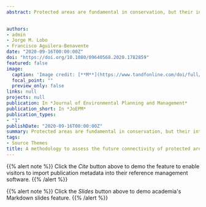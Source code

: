 ```yaml
---
abstract: Protected areas are fundamental in conservation, but their intactness is increasingly threatened by the effects of climate and land-cover changes.Here, a methodological procedure is proposed able to determine the representative climatic conditions of a protected area in central Spain (Guadarrama National Park) pinpointing the natural areas that will host future analogous conditions, but also assessing the effects of land-cover changes on the connectivity of these areas. Future conditions provided by two 2050 IPCC climatic change scenarios and land-cover change simulations were jointly used for this purpose. According to the results obtained, climate change will produce notable effects, displacing its representative climatic conditions as well as modifying the land cover in the neighboring localities. Three areas appear as fundamental for the future maintenance of this reserve. two within the Iberian Central System (Gredos Mountains and Ayllón Mountains) and one in the Iberian System (Urbión Mountains). The proposed approach can be implemented in any protected area to examine its capacity to represent in the future the environmental conditions for which it was created.
  

authors:
- admin
- Jorge M. Lobo
- Francisco Aguilera-Benavente
date: "2020-09-16T00:00:00Z"
doi: "https://doi.org/10.1080/09640568.2020.1782859"
featured: false
image:
  caption: 'Image credit: [**M**](https://www.tandfonline.com/doi/full/10.1080/09640568.2020.1782859)'
  focal_point: ""
  preview_only: false
links: null
projects: null
publication: In *Journal of Environmental Planning and Management*
publication_short: In *JoEPM*
publication_types:
- "1"
publishDate: "2020-09-16T00:00:00Z"
summary: Protected areas are fundamental in conservation, but their intactness is increasingly threatened by the effects of climate and land-cover changes.
tags:
- Source Themes
title: A methodology to assess the future connectivity of protected areas by combining climatic representativeness and land-cover change simulations. thecase of the Guadarrama National Park (Madrid, Spain)
---
```


{{% alert note %}}
Click the *Cite* button above to demo the feature to enable visitors to import publication metadata into their reference management software.
{{% /alert %}}

{{% alert note %}}
Click the *Slides* button above to demo academia's Markdown slides feature.
{{% /alert %}}


